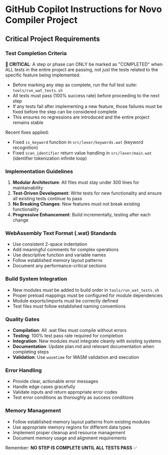 # GitHub Copilot Instructions for Novo Compiler Project

## Critical Project Requirements

### Test Completion Criteria
**🚨 CRITICAL**: A step or phase can ONLY be marked as "COMPLETED" when ALL tests in the entire project are passing, not just the tests related to the specific feature being implemented.

- Before marking any step as complete, run the full test suite: `tools/run_wat_tests.sh`
- All tests must pass (100% success rate) before proceeding to the next step
- If any tests fail after implementing a new feature, those failures must be fixed before the step can be considered complete
- This ensures no regressions are introduced and the entire project remains stable

Recent fixes applied:
- Fixed `is_keyword` function in `src/lexer/keywords.wat` (keyword recognition)
- Fixed `scan_identifier` return value handling in `src/lexer/main.wat` (identifier tokenization infinite loop)

### Implementation Guidelines

1. **Modular Architecture**: All files must stay under 300 lines for maintainability
2. **Test-Driven Development**: Write tests for new functionality and ensure all existing tests continue to pass
3. **No Breaking Changes**: New features must not break existing functionality
4. **Progressive Enhancement**: Build incrementally, testing after each change

### WebAssembly Text Format (.wat) Standards

- Use consistent 2-space indentation
- Add meaningful comments for complex operations
- Use descriptive function and variable names
- Follow established memory layout patterns
- Document any performance-critical sections

### Build System Integration

- New modules must be added to build order in `tools/run_wat_tests.sh`
- Proper preload mappings must be configured for module dependencies
- Module exports/imports must be correctly defined
- Test files must follow established naming conventions

### Quality Gates

- **Compilation**: All .wat files must compile without errors
- **Testing**: 100% test pass rate required for completion
- **Integration**: New modules must integrate cleanly with existing systems
- **Documentation**: Update plan.md and relevant documentation when completing steps
- **Validation**: Use `wasmtime` for WASM validation and execution

### Error Handling

- Provide clear, actionable error messages
- Handle edge cases gracefully
- Validate inputs and return appropriate error codes
- Test error conditions as thoroughly as success conditions

### Memory Management

- Follow established memory layout patterns from existing modules
- Use appropriate memory regions for different data types
- Implement proper cleanup and resource management
- Document memory usage and alignment requirements

Remember: **NO STEP IS COMPLETE UNTIL ALL TESTS PASS** ✅
